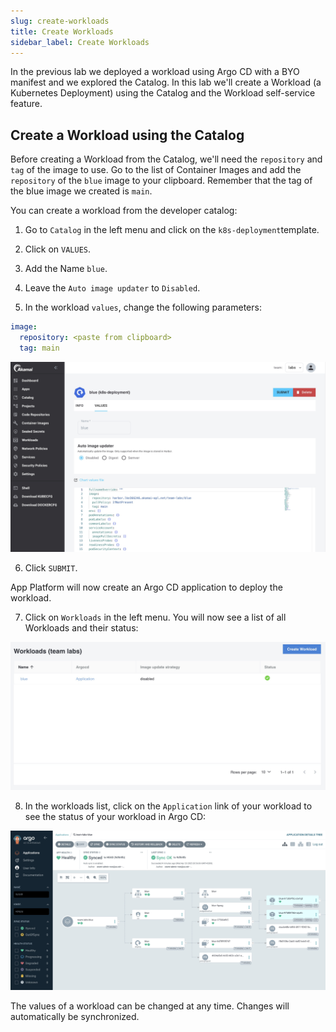 ```yaml
---
slug: create-workloads
title: Create Workloads
sidebar_label: Create Workloads
---
```


In the previous lab we deployed a workload using Argo CD with a BYO manifest and we explored the Catalog. In this lab we'll create a Workload (a Kubernetes Deployment) using the Catalog and the Workload self-service feature.

## Create a Workload using the Catalog

Before creating a Workload from the Catalog, we'll need the `repository` and `tag` of the image to use. Go to the list of Container Images and add the `repository` of the `blue` image to your clipboard. Remember that the tag of the blue image we created is `main`.

You can create a workload from the developer catalog:

1. Go to `Catalog` in the left menu and click on the `k8s-deployment`template.

2. Click on `VALUES`.

3. Add the Name `blue`.

4. Leave the `Auto image updater` to `Disabled`.

5. In the workload `values`, change the following parameters:

```yaml
image:
  repository: <paste from clipboard>
  tag: main
```

![workloads](../../img/workloads-1.png)

6. Click `SUBMIT`.

App Platform will now create an Argo CD application to deploy the workload. 

7. Click on `Workloads` in the left menu. You will now see a list of all Workloads and their status:

![workloads](../../img/workloads-2.png)

8. In the workloads list, click on the `Application` link of your workload to see the status of your workload in Argo CD:

![workloads](../../img/workloads-3.png)

The values of a workload can be changed at any time. Changes will automatically be synchronized.

